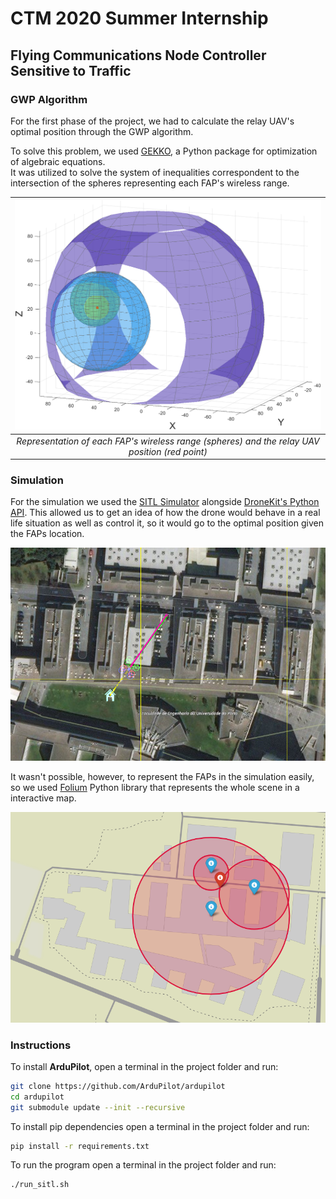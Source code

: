 # CTM 2020 Summer Internship

## Flying Communications Node Controller Sensitive to Traffic

### GWP Algorithm

For the first phase of the project, we had to calculate the relay UAV's optimal position through the GWP algorithm.

To solve this problem, we used [GEKKO](https://gekko.readthedocs.io/en/latest/#), a Python package for optimization of algebraic equations.  
It was utilized to solve the system of inequalities correspondent to the intersection of the spheres representing each FAP's wireless range.

| ![3D Plot of UAV Range](plot.png) | 
|:--:| 
| *Representation of each FAP's wireless range (spheres) and the relay UAV position (red point)* |

### Simulation

For the simulation we used the [SITL Simulator](https://ardupilot.org/dev/docs/sitl-simulator-software-in-the-loop.html) alongside [DroneKit's Python API](https://github.com/dronekit/dronekit-python). This allowed us to get an idea of how the drone would behave in a real life situation as well as control it, so it would go to the optimal position given the FAPs location.  

![SITL](sitl_simulation.png)

It wasn't possible, however, to represent the FAPs in the simulation easily, so we used [Folium](https://github.com/dronekit/dronekit-python) Python library that represents the whole scene in a interactive map.

![Map](map.png)

### Instructions

To install **ArduPilot**, open a terminal in the project folder and run:

```sh
git clone https://github.com/ArduPilot/ardupilot
cd ardupilot
git submodule update --init --recursive
```
 
To install pip dependencies open a terminal in the project folder and run:
```sh
pip install -r requirements.txt
```
 
To run the program open a terminal in the project folder and run:
```sh
./run_sitl.sh
```
